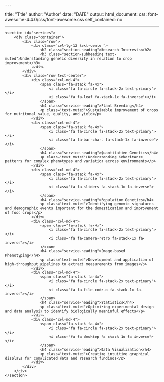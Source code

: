     ---
title: "Title"
author: "Author"
date: "DATE"
output: 
  html_document:
     css: font-awesome-4.4.0/css/font-awesome.css
     self_contained: no

---
 
    <section id="services">
        <div class="container">
            <div class="row">
                <div class="col-lg-12 text-center">
                    <h2 class="section-heading">Research Interests</h2>
                    <h3 class="section-subheading text-muted">Understanding genetic diversity in relation to crop improvement</h3>
                </div>
            </div>
            <div class="row text-center">
                <div class="col-md-4">
                    <span class="fa-stack fa-4x">
                        <i class="fa fa-circle fa-stack-2x text-primary"></i>
                        <i class="fa fa-leaf fa-stack-1x fa-inverse"></i>
                    </span>
                    <h4 class="service-heading">Plant Breeding</h4>
                    <p class="text-muted">Sustainable improvement of crops for nutritonal value, quality, and yield</p>
                </div>
                <div class="col-md-4">
                    <span class="fa-stack fa-4x">
                        <i class="fa fa-circle fa-stack-2x text-primary"></i>
                        <i class="fa fa-bar-chart fa-stack-1x fa-inverse"></i>
                    </span>
                    <h4 class="service-heading">Quantitative Genetics</h4>
                    <p class="text-muted">Understanding inheritance patterns for complex phenotypes and variation across environments</p>
                </div>
                <div class="col-md-4">
                    <span class="fa-stack fa-4x">
                        <i class="fa fa-circle fa-stack-2x text-primary"></i>
                        <i class="fa fa-sliders fa-stack-1x fa-inverse"></i>
                    </span>
                    <h4 class="service-heading">Population Genetics</h4>
                    <p class="text-muted">Identifying genomic signatures and demographic events important for the domestication and improvement of food crops</p>
                </div>
                <div class="col-md-4">
                    <span class="fa-stack fa-4x">
                        <i class="fa fa-circle fa-stack-2x text-primary"></i>
                        <i class="fa fa-camera-retro fa-stack-1x fa-inverse"></i>
                    </span>
                    <h4 class="service-heading">Image-based Phenotyping</h4>
                    <p class="text-muted">Development and application of high-throughput pipelines to extract measurements from images</p>
                </div>
                <div class="col-md-4">
                    <span class="fa-stack fa-4x">
                        <i class="fa fa-circle fa-stack-2x text-primary"></i>
                        <i class="fa fa-file-code-o fa-stack-1x fa-inverse"></i>
                    </span>
                    <h4 class="service-heading">Statistics</h4>
                    <p class="text-muted">Optimizing experimental design and data analysis to identify biologically meaninful effects</p>
                </div>
                <div class="col-md-4">
                    <span class="fa-stack fa-4x">
                        <i class="fa fa-circle fa-stack-2x text-primary"></i>
                        <i class="fa fa-desktop fa-stack-1x fa-inverse"></i>
                    </span>
                    <h4 class="service-heading">Data Visualization</h4>
                    <p class="text-muted">Creating intuitive graphical displays for complicated data and research findings</p>
                </div>
            </div>
        </div>
    </section>
